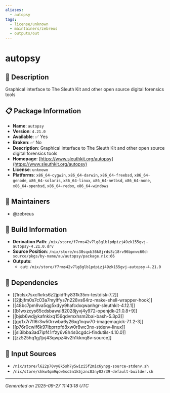 ```yaml
---
aliases:
  - autopsy
tags:
  - license/unknown
  - maintainers/zebreus
  - outputs/out
---
```


# autopsy

## 📝 Description

Graphical interface to The Sleuth Kit and other open source digital forensics tools

## 📋 Package Information

- **Name**: `autopsy`
- **Version**: `4.21.0`
- **Available**: ✅ Yes
- **Broken**: ✅ No
- **Description**: Graphical interface to The Sleuth Kit and other open source digital forensics tools
- **Homepage**: [https://www.sleuthkit.org/autopsy](https://www.sleuthkit.org/autopsy)
- **License**: `unknown`
- **Platforms**: `x86_64-cygwin`, `x86_64-darwin`, `x86_64-freebsd`, `x86_64-genode`, `x86_64-solaris`, `x86_64-linux`, `x86_64-netbsd`, `x86_64-none`, `x86_64-openbsd`, `x86_64-redox`, `x86_64-windows`
## 👥 Maintainers

- @zebreus


## 🔧 Build Information

- **Derivation Path**: `/nix/store/f7rms42v7lg8glb1pdpizj49zk155gvj-autopsy-4.21.0.drv`
- **Source Position**: `/nix/store/ns30sqxb36k8jrds8z18rv96bpnwc60d-source/pkgs/by-name/au/autopsy/package.nix:66`
- **Outputs**:
  - `out`:  `/nix/store/f7rms42v7lg8glb1pdpizj49zk155gvj-autopsy-4.21.0`

## 🔗 Dependencies

- [[1rclsx7sxcfkrks6z2jpidfhy831k35m-testdisk-7.2]]
- [[2jbjfm0s7c03a7mylffys7n228vs64rz-make-shell-wrapper-hook]]
- [[48bc7pm9va5qg5xdyy9hafcdxqwanhgr-sleuthkit-4.12.1]]
- [[b1wxzcys65cdsbawal82028jyvj4y972-openjdk-21.0.8+9]]
- [[bjsb6wdjykafnkixq156qdvmxhsm2bai-bash-5.3p3]]
- [[gq1x7r7fl6r3w50rrwba6y26xg1nqw70-imagemagick-7.1.2-3]]
- [[p76r0cwlf6k97ibprrpfd8xw0r8wc3nx-stdenv-linux]]
- [[sl3ibba3ad7ipf41rfzy6v8h4s0cgdci-findutils-4.10.0]]
- [[zz525hq1gj1jvj43qwpz4iv2h1kknq8v-source]]

## 📁 Input Sources

- `/nix/store/l622p70vy8k5sh7y5wizi5f2mic6ynpg-source-stdenv.sh`
- `/nix/store/shkw4qm9qcw5sc5n1k5jznc83ny02r39-default-builder.sh`

---
*Generated on 2025-09-27 11:43:18 UTC*
